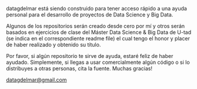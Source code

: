 datagdelmar está siendo construido para tener acceso rápido a una ayuda personal para el desarrollo de proyectos de Data Science y Big Data.

Algunos de los repositorios serán creado desde cero por mí y otros serán basados en ejercicios de clase del Máster Data Science & Big Data de U-tad (se indica en el correspondiente readme file) el cual tengo el honor y placer de haber realizado y obtenido su título.

Por favor, si algún repositorio te sirve de ayuda, estaré feliz de haber ayudado. Simplemente, si llegas a usar comercialmente algún código o si lo distribuyes a otras personas, cita la fuente. Muchas gracias!

datagdelmar@gmail.com
